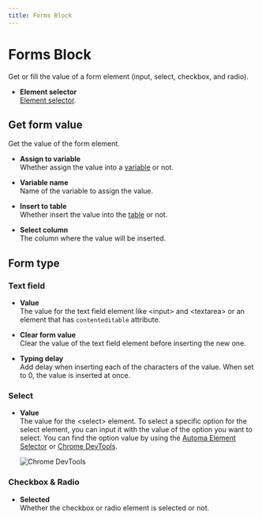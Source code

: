 ```yaml
---
title: Forms Block
---
```


# Forms Block

Get or fill the value of a form element (input, select, checkbox, and radio).

- **Element selector** <br>
	[Element selector](../workflow/element-selector.md).

## Get form value
Get the value of the form element.

- **Assign to variable** <br>
	Whether assign the value into a [variable](../workflow/variables.md) or not.

- **Variable name** <br>
	Name of the variable to assign the value.

- **Insert to table** <br>
	Whether insert the value into the [table](../workflow/table.md) or not.

- **Select column** <br>
	The column where the value will be inserted.


## Form type

### Text field

- **Value** <br>
	The value for the text field element like \<input> and \<textarea> or an element that has `contenteditable` attribute.

- **Clear form value** <br>
	Clear the value of the text field element before inserting the new one.

- **Typing delay** <br>
	Add delay when inserting each of the characters of the value. When set to 0, the value is inserted at once.

### Select

- **Value** <br>
	The value for the \<select> element. To select a specific option for the select element, you can input it with the value of the option you want to select. You can find the option value by using the [Automa Element Selector](/getting-started/element-selector.md) or [Chrome DevTools](https://developer.chrome.com/docs/devtools/).

	![Chrome DevTools](https://res.cloudinary.com/chat-story/image/upload/v1642419001/automa/chrome_JQ9AV5L07X_fmvf5u.png)

### Checkbox & Radio

- **Selected** <br>
	Whether the checkbox or radio element is selected or not.

<!--@include: ../parts/blocks-interaction-note.md-->